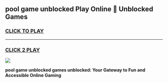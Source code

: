
## pool game unblocked Play Online 👋 Unblocked Games
<h3>
<a href="https://premium.freeplayer.one?title=pool_game_unblocked&ref=19F">CLICK TO PLAY</a></h3>
<hr>

<h3>
<a href="https://premium.freeplayer.one?title=pool_game_unblocked&ref=19F">CLICK 2 PLAY</a>
  
</h3>

<a href="https://premium.freeplayer.one?title=pool_game_unblocked&ref=19F"><img src="https://clearcache.store/games.png"></a>


**pool game unblocked games unblocked: Your Gateway to Fun and Accessible Online Gaming**
